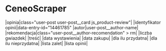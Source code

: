 # CeneoScraper
|opinia|class="user-post user-post__card js_product-review"|
|identyfikator opinii|data-entry-id="14461785"
|autor|user-post__author-name|
|rekomendacja|class="user-post__author-recomendation" > rm|
|liczba gwiazdek|
|treść|
|data wystawienia|
|data zakupu|
|dla ilu przydatna|
|dla ilu nieprzydatna|
|lista zalet|
|lista opinii|
